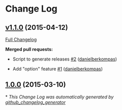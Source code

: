 # Change Log

## [v1.1.0](https://github.com/danielberkompas/ex_twiml/tree/v1.1.0) (2015-04-12)

[Full Changelog](https://github.com/danielberkompas/ex_twiml/compare/1.0.0...v1.1.0)

**Merged pull requests:**

- Script to generate releases [\#2](https://github.com/danielberkompas/ex_twiml/pull/2) ([danielberkompas](https://github.com/danielberkompas))

- Add "option" feature [\#1](https://github.com/danielberkompas/ex_twiml/pull/1) ([danielberkompas](https://github.com/danielberkompas))

## [1.0.0](https://github.com/danielberkompas/ex_twiml/tree/1.0.0) (2015-03-10)



\* *This Change Log was automatically generated by [github_changelog_generator](https://github.com/skywinder/Github-Changelog-Generator)*